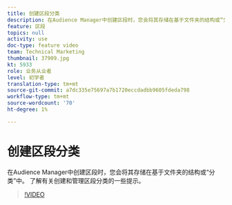 ```yaml
---
title: 创建区段分类
description: 在Audience Manager中创建区段时，您会将其存储在基于文件夹的结构或“分类”中。 了解有关创建和管理区段分类的一些提示。
feature: 区段
topics: null
activity: use
doc-type: feature video
team: Technical Marketing
thumbnail: 37909.jpg
kt: 5933
role: 业务从业者
level: 初学者
translation-type: tm+mt
source-git-commit: a7dc335e75697a7b1720eccdadbb9605fdeda798
workflow-type: tm+mt
source-wordcount: '70'
ht-degree: 1%

---
```



# 创建区段分类

在Audience Manager中创建区段时，您会将其存储在基于文件夹的结构或“分类”中。 了解有关创建和管理区段分类的一些提示。

>[!VIDEO](https://video.tv.adobe.com/v/37909/?quality=12&learn=on)
